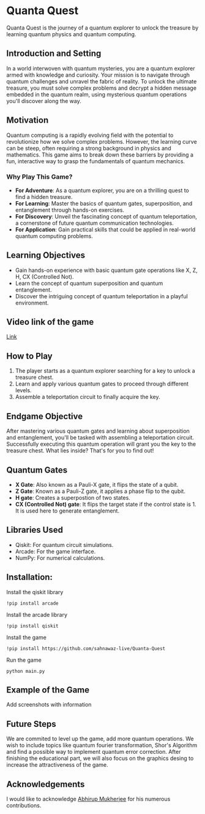 # Quanta Quest
Quanta Quest is the journey of a quantum explorer to unlock the treasure by learning quantum physics and quantum computing.


## Introduction and Setting
In a world interwoven with quantum mysteries, you are a quantum explorer armed with knowledge and curiosity. Your mission is to navigate through quantum challenges and unravel the fabric of reality. To unlock the ultimate treasure, you must solve complex problems and decrypt a hidden message embedded in the quantum realm, using mysterious quantum operations you'll discover along the way.


## Motivation
Quantum computing is a rapidly evolving field with the potential to revolutionize how we solve complex problems. However, the learning curve can be steep, often requiring a strong background in physics and mathematics. This game aims to break down these barriers by providing a fun, interactive way to grasp the fundamentals of quantum mechanics.

### Why Play This Game?
- **For Adventure**: As a quantum explorer, you are on a thrilling quest to find a hidden treasure.
- **For Learning**: Master the basics of quantum gates, superposition, and entanglement through hands-on exercises.
- **For Discovery**: Unveil the fascinating concept of quantum teleportation, a cornerstone of future quantum communication technologies.
- **For Application**: Gain practical skills that could be applied in real-world quantum computing problems.


## Learning Objectives
- Gain hands-on experience with basic quantum gate operations like X, Z, H, CX (Controlled Not).
- Learn the concept of quantum superposition and quantum entanglement.
- Discover the intriguing concept of quantum teleportation in a playful environment.

## Video link of the game
[Link]()

## How to Play
1. The player starts as a quantum explorer searching for a key to unlock a treasure chest.
2. Learn and apply various quantum gates to proceed through different levels.
3. Assemble a teleportation circuit to finally acquire the key.

## Endgame Objective
After mastering various quantum gates and learning about superposition and entanglement, you'll be tasked with assembling a teleportation circuit. Successfully executing this quantum operation will grant you the key to the treasure chest. What lies inside? That's for you to find out!

## Quantum Gates
- **X Gate**: Also known as a Pauli-X gate, it flips the state of a qubit.
- **Z Gate**: Known as a Pauli-Z gate, it applies a phase flip to the qubit.
- **H gate**: Creates a superpostion of two states.
- **CX (Controlled Not) gate**: It flips the target state if the control state is 1. It is used here to generate entanglement.

## Libraries Used
- Qiskit: For quantum circuit simulations.
- Arcade: For the game interface.
- NumPy: For numerical calculations.


## Installation:
Install the qiskit library

```
!pip install arcade
```
Install the arcade library
```
!pip install qiskit
```

Install the game
```
!pip install https://github.com/sahnawaz-live/Quanta-Quest
```
Run the game
```
python main.py
```
## Example of the Game 

Add screenshots with information
## Future Steps
We are commited to level up the game, add more quantum operations. We wish to include topics like quantum fourier transformation,  Shor's Algorithm and find a possible way to implement quantum error correction.
After finishing the educational part, we will also focus on the graphics desing to increase the attractiveness of the game.
## Acknowledgements
I would like to acknowledge [Abhirup Mukherjee](https://abhirup-m.github.io/) for his numerous contributions.

